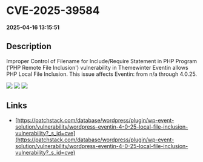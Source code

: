 # CVE-2025-39584

**2025-04-16 13:15:51**

## Description
Improper Control of Filename for Include/Require Statement in PHP Program ('PHP Remote File Inclusion') vulnerability in Themewinter Eventin allows PHP Local File Inclusion. This issue affects Eventin: from n/a through 4.0.25.

![](https://img.shields.io/static/v1?label=Score&message=7.5&color=red)
![](https://img.shields.io/static/v1?label=Severity&message=HIGH&color=red)
![](https://img.shields.io/static/v1?label=CWE&message=RFI&color=green)

## Links
- [https://patchstack.com/database/wordpress/plugin/wp-event-solution/vulnerability/wordpress-eventin-4-0-25-local-file-inclusion-vulnerability?_s_id=cve](https://patchstack.com/database/wordpress/plugin/wp-event-solution/vulnerability/wordpress-eventin-4-0-25-local-file-inclusion-vulnerability?_s_id=cve)
